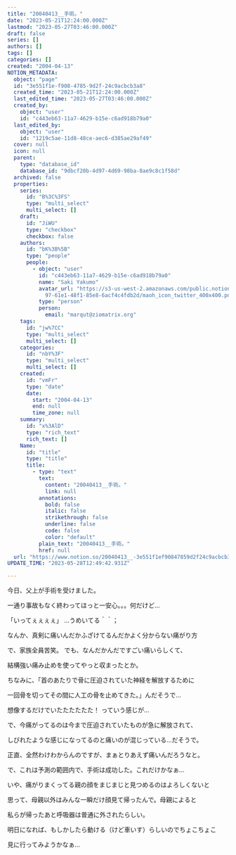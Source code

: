 ```yaml
---
title: "20040413__手術。"
date: "2023-05-21T12:24:00.000Z"
lastmod: "2023-05-27T03:46:00.000Z"
draft: false
series: []
authors: []
tags: []
categories: []
created: "2004-04-13"
NOTION_METADATA:
  object: "page"
  id: "3e551f1e-f908-4785-9d2f-24c9acbcb3a8"
  created_time: "2023-05-21T12:24:00.000Z"
  last_edited_time: "2023-05-27T03:46:00.000Z"
  created_by:
    object: "user"
    id: "c443eb63-11a7-4629-b15e-c6ad918b79a0"
  last_edited_by:
    object: "user"
    id: "1219c5ae-11d8-48ce-aec6-d385ae29af49"
  cover: null
  icon: null
  parent:
    type: "database_id"
    database_id: "9dbcf20b-4d97-4d69-98ba-8ae9c8c1f58d"
  archived: false
  properties:
    series:
      id: "B%3C%3FS"
      type: "multi_select"
      multi_select: []
    draft:
      id: "JiWU"
      type: "checkbox"
      checkbox: false
    authors:
      id: "bK%3B%5B"
      type: "people"
      people:
        - object: "user"
          id: "c443eb63-11a7-4629-b15e-c6ad918b79a0"
          name: "Saki Yakumo"
          avatar_url: "https://s3-us-west-2.amazonaws.com/public.notion-static.com/3ad1c4\
            97-61e1-48f1-85e8-6acf4c4fdb2d/maoh_icon_twitter_400x400.png"
          type: "person"
          person:
            email: "marqut@ziomatrix.org"
    tags:
      id: "jw%7CC"
      type: "multi_select"
      multi_select: []
    categories:
      id: "nbY%3F"
      type: "multi_select"
      multi_select: []
    created:
      id: "vmFr"
      type: "date"
      date:
        start: "2004-04-13"
        end: null
        time_zone: null
    summary:
      id: "x%3AlD"
      type: "rich_text"
      rich_text: []
    Name:
      id: "title"
      type: "title"
      title:
        - type: "text"
          text:
            content: "20040413__手術。"
            link: null
          annotations:
            bold: false
            italic: false
            strikethrough: false
            underline: false
            code: false
            color: "default"
          plain_text: "20040413__手術。"
          href: null
  url: "https://www.notion.so/20040413__-3e551f1ef90847859d2f24c9acbcb3a8"
UPDATE_TIME: "2023-05-28T12:49:42.931Z"

---
```

<link rel="stylesheet" href="https://cdn.jsdelivr.net/npm/katex@0.16.2/dist/katex.min.css" integrity="sha384-bYdxxUwYipFNohQlHt0bjN/LCpueqWz13HufFEV1SUatKs1cm4L6fFgCi1jT643X" crossorigin="anonymous">


今日、父上が手術を受けました。


一通り事故もなく終わってほっと一安心。。。何だけど…


「いってぇぇぇぇ」 …うめいてる＾＾；


なんか、真剣に痛いんだかふざけてるんだかよく分からない痛がり方


で、家族全員苦笑。 でも、なんだかんだですごい痛いらしくて、


結構強い痛み止めを使ってやっと収まったとか。


ちなみに、「首のあたりで骨に圧迫されていた神経を解放するために


一回骨を切ってその間に人工の骨を止めてきた。」んだそうで…


想像するだけでいたたたたたた！ っていう感じが…


で、今痛がってるのは今まで圧迫されていたものが急に解放されて、


しびれたような感じになってるのと痛いのが混じっている…だそうで。


正直、全然わけわからんのですが、まぁとりあえず痛いんだろうなと。


で、これは予測の範囲内で、手術は成功した。これだけかなぁ…


いや、痛がりまくってる親の顔をまじまじと見つめるのはよろしくないと


思って、母親以外はみんな一瞬だけ顔見て帰ったんで。母親によると


私らが帰ったあと呼吸器は普通に外されたらしい。


明日になれば、もしかしたら動ける（けど車いす）らしいのでちょこちょこ


見に行ってみようかなぁ…

